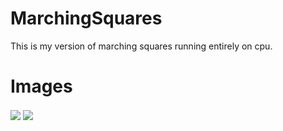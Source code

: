# MarchingSquares
This is my version of marching squares running entirely on cpu.
# Images
<img align= "center" src = "https://media.discordapp.net/attachments/627848087276093440/1111958523002228856/image.png?width=348&height=217">
<img align= "center" src = "https://media.discordapp.net/attachments/627848087276093440/1111958728497954836/image.png?width=1103&height=618">

